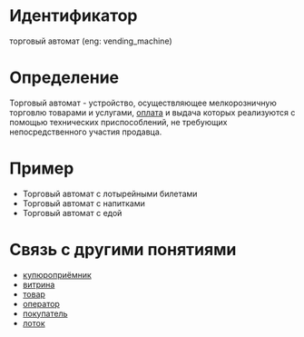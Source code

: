 # Идентификатор

торговый автомат (eng: vending_machine)

# Определение

Торговый автомат -  устройство, осуществляющее мелкорозничную торговлю товарами и услугами, [оплата](cash_acceptor.md) и выдача которых реализуются с помощью технических приспособлений, не требующих непосредственного участия продавца.

# Пример

- Торговый автомат с лотырейными билетами 
- Торговый автомат с напитками
- Торговый автомат с едой 

# Связь с другими понятиями
- [купюроприёмник](cash_acceptor.md)
- [витрина](showcase.md)
- [товар](product.md)
- [оператор](operator.md)
- [покупатель](buyer.md)
- [лоток](tray.md)






